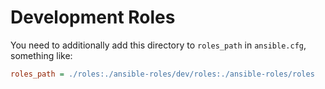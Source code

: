 Development Roles
==============================================================================

You need to additionally add this directory to `roles_path` in `ansible.cfg`,
something like:

```INI
roles_path = ./roles:./ansible-roles/dev/roles:./ansible-roles/roles
```
